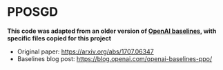 # PPOSGD

**This code was adapted from an older version of [OpenAI baselines](https://github.com/openai/baselines), with specific files copied for this project**

- Original paper: https://arxiv.org/abs/1707.06347
- Baselines blog post: https://blog.openai.com/openai-baselines-ppo/

